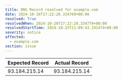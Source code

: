 ```yaml
---
title: DNS Record resolved for example.com
date: 2024-10-26T17:22:28.334769+00:00
resolved: True
resolvedWhen: 2024-10-26T17:22:28.334779+00:00
resolvedStartTime: 2024-10-25T21:09:43.191474+00:00
severity: notice
affected:
  - example.com
section: issue
---
```


| Expected Record  | Actual Record  |
|------------------|----------------|
| 93.184.215.14 | 93.184.215.14 |
